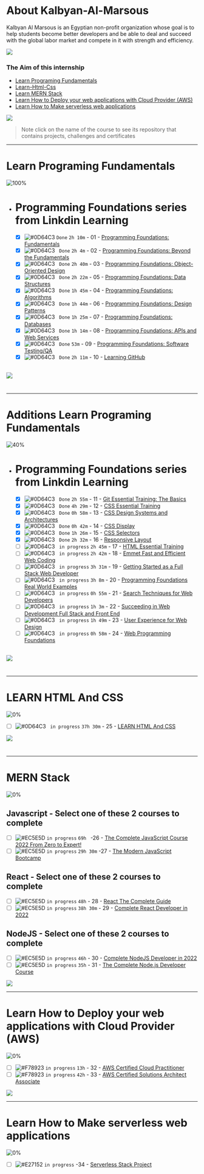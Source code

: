 # About Kalbyan-Al-Marsous
 Kalbyan Al Marsous is an Egyptian non-profit organization whose goal is to help students become better developers and be able to deal and succeed with the global labor market and compete in it with strength and efficiency.
 <br />
 
 <a href="https://www.linkedin.com/company/%D9%83%D8%A7%D9%84%D8%A8%D9%86%D9%8A%D8%A7%D9%86-%D8%A7%D9%84%D9%85%D8%B1%D8%B5%D9%88%D8%B5/" target="_blank"><img src="https://img.shields.io/badge/-Kalbonyan%20Elmarsos-0077B5?style=for-the-badge&logo=Linkedin&logoColor=white"/></a>
### The Aim of this internship
- <a href="#Fundamentals">Learn Programing Fundamentals </a>
- <a href="learn-html-css">Learn-Html-Css</a>
- <a href="#MERN">Learn MERN Stack</a>
- <a href="#AWS">Learn How to Deploy your web applications with Cloud Provider (AWS)</a>
- <a href="#serverless">Learn How to Make serverless web applications</a>

<img src="https://img.shields.io/badge/Total%20Number%20Of%20Hours%20For%20All%20Courses-%2B412h-blue">
<br>

> Note click on the name of the course to see its repository that contains projects, challenges and certificates

- - - -
<!-- Fundamentals -->
<span id="Fundamentals"> </span>
# Learn Programing Fundamentals

![100%](https://progress-bar.dev/100/?title=Done)
<br />
- # Programming Foundations series from Linkdin Learning

    - [X] ![#0D64C3](https://via.placeholder.com/12/0D64C3/000000?text=+) ` Done ` ` 2h 10m ` - 01 - [Programming Foundations: Fundamentals](Linkedin-Learning/Programming-Foundation-Fundamentals/)
    - [X] ![#0D64C3](https://via.placeholder.com/12/0D64C3/000000?text=+) ` Done` ` 2h 4m ` - 02 - [Programming Foundations: Beyond the Fundamentals](Linkedin-Learning/Programming-Foundations-Beyond-Fundamentals)
    - [X] ![#0D64C3](https://via.placeholder.com/12/0D64C3/000000?text=+) ` Done` ` 2h 40m ` - 03 - [Programming Foundations: Object-Oriented Design](Linkedin-Learning/Programming-Foundation-Object-Oriented-Design/)
    - [X] ![#0D64C3](https://via.placeholder.com/12/0D64C3/000000?text=+) ` Done` ` 2h 22m ` - 05 - [Programming Foundations: Data Structures](Linkedin-Learning/Programming-Foundations-Data-Structures/)
    - [X] ![#0D64C3](https://via.placeholder.com/12/0D64C3/000000?text=+) ` Done` ` 1h 45m ` - 04 - [Programming Foundations: Algorithms](Linkedin-Learning/Programming-Foundations-Algorithms/)
    - [X] ![#0D64C3](https://via.placeholder.com/12/0D64C3/000000?text=+) ` Done` ` 1h 44m ` - 06 - [Programming Foundations: Design Patterns](Linkedin-Learning/Programming-Foundations-Design-Patterns/)
    - [X] ![#0D64C3](https://via.placeholder.com/12/0D64C3/000000?text=+) ` Done` ` 1h 25m ` - 07 - [Programming Foundations: Databases](Linkedin-Learning/Programming-Foundations-Databases/)
    - [X] ![#0D64C3](https://via.placeholder.com/12/0D64C3/000000?text=+) ` Done` ` 1h 14m ` - 08 - [Programming Foundations: APIs and Web Services](Linkedin-Learning/Programming-Foundations-APIs-and-Web-Services/)
    - [X] ![#0D64C3](https://via.placeholder.com/12/0D64C3/000000?text=+) ` Done` ` 53m ` - 09 - [Programming Foundations: Software Testing/QA](Linkedin-Learning/Programming-Foundations-Software-TestingQA/)
    - [X] ![#0D64C3](https://via.placeholder.com/12/0D64C3/000000?text=+) ` Done` ` 2h 11m ` - 10 - [Learning GitHub](Linkedin-Learning/Learning-GitHub/)
    <br />

<img src="https://img.shields.io/badge/Total%20Number%20Of%20Hours%20For%20This%20Courses-18h%2030m-blue">

#
- - - -

<!-- Additions-Fundamentals -->
<span id="Additions-Fundamentals"></span>
# Additions Learn Programing Fundamentals 

![40%](https://progress-bar.dev/40/?title=in-progress)
<br />
- # Programming Foundations series from Linkdin Learning

    - [X] ![#0D64C3](https://via.placeholder.com/12/0D64C3/000000?text=+) ` Done` ` 2h 55m ` - 11 - [Git Essential Training: The Basics](Linkedin-Learning/Git-Essential-Training-The-Basics/)
    - [X] ![#0D64C3](https://via.placeholder.com/12/0D64C3/000000?text=+) ` Done` ` 4h 29m ` - 12 - [CSS Essential Training](Linkedin-Learning/CSS-Essential-Training/)
    - [X] ![#0D64C3](https://via.placeholder.com/12/0D64C3/000000?text=+) ` Done` ` 0h 58m ` - 13 - [CSS Design Systems and Architectures](Linkedin-Learning/CSS-Design-Systems-and-Architectures/)
    - [X] ![#0D64C3](https://via.placeholder.com/12/0D64C3/000000?text=+) ` Done` ` 0h 42m ` - 14 - [CSS Display](Linkedin-Learning/CSS-Display/)
    - [X] ![#0D64C3](https://via.placeholder.com/12/0D64C3/000000?text=+) ` Done` ` 1h 26m ` - 15 - [CSS Selectors](Linkedin-Learning/CSS-Selectors/)
    - [X] ![#0D64C3](https://via.placeholder.com/12/0D64C3/000000?text=+) ` Done` ` 2h 32m ` - 16 - [Responsive Layout](Linkedin-Learning/Responsive-Layout/)
    - [ ] ![#0D64C3](https://via.placeholder.com/12/0D64C3/000000?text=+) ` in progress` ` 2h 45m ` - 17 - [HTML Essential Training](Linkedin-Learning/HTML-Essential-Training/)
    - [ ] ![#0D64C3](https://via.placeholder.com/12/0D64C3/000000?text=+) ` in progress` ` 2h 42m ` - 18 - [Emmet Fast and Efficient Web Coding](Linkedin-Learning/Emmet-Fast-and-Efficient-Web-Coding/)
    - [ ] ![#0D64C3](https://via.placeholder.com/12/0D64C3/000000?text=+) ` in progress` ` 3h 31m ` - 19 - [Getting Started as a Full Stack Web Developer](Linkedin-Learning/Getting-Started-as-a-Full-Stack-Web-Developer/)
    - [ ] ![#0D64C3](https://via.placeholder.com/12/0D64C3/000000?text=+) ` in progress` ` 3h 8m ` - 20 - [Programming Foundations Real World Examples](Linkedin-Learning/Programming-Foundations-Real-World-Examples/)
    - [ ] ![#0D64C3](https://via.placeholder.com/12/0D64C3/000000?text=+) ` in progress` ` 0h 55m ` - 21 - [Search Techniques for Web Developers](Linkedin-Learning/Search-Techniques-for-Web-Developers/)
    - [ ] ![#0D64C3](https://via.placeholder.com/12/0D64C3/000000?text=+) ` in progress` ` 1h 3m ` - 22 - [Succeeding in Web Development Full Stack and Front End](Linkedin-Learning/Succeeding-in-Web-Development-Full-Stack-and-Front-End/)
    - [ ] ![#0D64C3](https://via.placeholder.com/12/0D64C3/000000?text=+) ` in progress` ` 1h 49m ` - 23 - [User Experience for Web Design](Linkedin-Learning/User-Experience-for-Web-Design/)
    - [ ] ![#0D64C3](https://via.placeholder.com/12/0D64C3/000000?text=+) ` in progress` ` 0h 58m ` - 24 - [Web Programming Foundations](Linkedin-Learning/Web-Programming-Foundations/)
    <br />

<img src="https://img.shields.io/badge/Total%20Number%20Of%20Hours%20For%20This%20Courses-30h%200m-blue">

#
- - - -
<!-- LEARN HTML and CSS -->

<span id="learn-html-css"></span>
# LEARN HTML And CSS
![0%](https://progress-bar.dev/0/?title=in-progress)
<br />
- [ ] ![#0D64C3](https://via.placeholder.com/12/0D64C3/000000?text=+) ` in progress` ` 37h 30m ` - 25 - [LEARN HTML And CSS](Build-Responsive-Real-World-Websites-with-HTML-and-CSS/)
    <br />
    
<img src="https://img.shields.io/badge/Total%20Number%20Of%20Hours%20For%20This%20Courses-34h%2035m-blue">

 #
- - - -

<!-- LEARN MERN Stack -->
<span id="MERN"></span>
# MERN Stack
![0%](https://progress-bar.dev/0/?title=in-progress)
<br />
## Javascript - Select one of these 2 courses to complete
- [ ] ![#EC5E5D](https://via.placeholder.com/12/EC5E5D/000000?text=+) `in progress` `69h ` -26 - [The Complete JavaScript Course 2022 From Zero to Expert!](Udemy/The%20Complete%20JavaScript%20Course%202022%20From%20Zero%20to%20Expert!/) 
- [ ] ![#EC5E5D](https://via.placeholder.com/12/EC5E5D/000000?text=+) `in progress` `29h 30m` -27 - [The Modern JavaScript Bootcamp](Udemy/The%20Modern%20JavaScript%20Bootcamp/) 
## React - Select one of these 2 courses to complete
- [ ] ![#EC5E5D](https://via.placeholder.com/12/EC5E5D/000000?text=+) `in progress` `48h` - 28 - [React The Complete Guide](Udemy/React%20-%20The%20Complete%20Guide/)
- [ ] ![#EC5E5D](https://via.placeholder.com/12/EC5E5D/000000?text=+) `in progress` `38h 30m` - 29 - [Complete React Developer in 2022](Udemy/Complete%20React%20Developer%20in%202022/)
## NodeJS - Select one of these 2 courses to complete
- [ ] ![#EC5E5D](https://via.placeholder.com/12/EC5E5D/000000?text=+) `in progress` `46h` - 30 - [Complete NodeJS Developer in 2022](Udemy/Complete%20NodeJS%20Developer%20in%202022)
- [ ] ![#EC5E5D](https://via.placeholder.com/12/EC5E5D/000000?text=+) `in progress` `35h` - 31 - [The Complete Node.js Developer Course](Udemy/The%20Complete%20Node.js%20Developer%20Course/)

<img src="https://img.shields.io/badge/Total%20Number%20Of%20Hours%20For%20This%20Courses-266h-blue">
<br />

- - - -

<!-- AWS -->
<span id="AWS"></span>
# Learn How to Deploy your web applications with Cloud Provider (AWS)
![0%](https://progress-bar.dev/0/?title=in-progress)
- [ ] ![#F78923](https://via.placeholder.com/12/F78923/000000?text=+) `in progress` `13h` - 32 - [AWS Certified Cloud Practitioner](AGuruCloud/AWS%20Certified%20Cloud%20Practitioner/)
- [ ] ![#F78923](https://via.placeholder.com/12/F78923/000000?text=+) `in progress` `42h` - 33 - [AWS Certified Solutions Architect Associate](AGuruCloud/AWS%20Certified%20Solutions%20Architect%20Associate)

<img src="https://img.shields.io/badge/Total%20Number%20Of%20Hours%20For%20This%20Courses-55h-blue">
<br />

- - - -
<!-- serverless -->
<span id="serverless"></span>


# Learn How to Make serverless web applications
![0%](https://progress-bar.dev/0/?title=in-progress)
- [ ] ![#E27152](https://via.placeholder.com/12/E27152/000000?text=+) `in progress` -34 - [Serverless Stack Project](Serverless-Stack-Project/)
